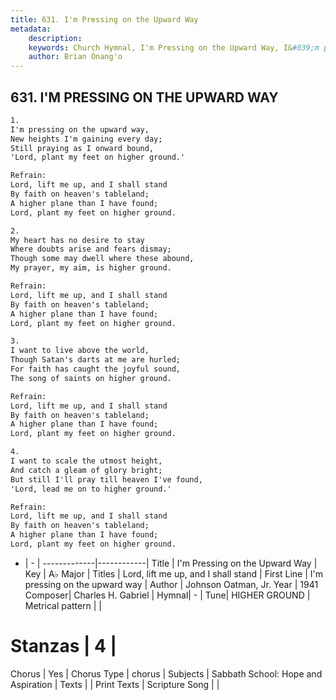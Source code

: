 ```yaml
---
title: 631. I'm Pressing on the Upward Way
metadata:
    description: 
    keywords: Church Hymnal, I'm Pressing on the Upward Way, I&#039;m pressing on the upward way, Lord, lift me up, and I shall stand
    author: Brian Onang'o
---
```



## 631. I'M PRESSING ON THE UPWARD WAY

```txt
1.
I'm pressing on the upward way, 
New heights I'm gaining every day; 
Still praying as I onward bound, 
'Lord, plant my feet on higher ground.' 

Refrain:
Lord, lift me up, and I shall stand 
By faith on heaven's tableland; 
A higher plane than I have found; 
Lord, plant my feet on higher ground. 

2.
My heart has no desire to stay 
Where doubts arise and fears dismay; 
Though some may dwell where these abound, 
My prayer, my aim, is higher ground. 

Refrain:
Lord, lift me up, and I shall stand 
By faith on heaven's tableland; 
A higher plane than I have found; 
Lord, plant my feet on higher ground. 

3.
I want to live above the world, 
Though Satan's darts at me are hurled; 
For faith has caught the joyful sound, 
The song of saints on higher ground. 

Refrain:
Lord, lift me up, and I shall stand 
By faith on heaven's tableland; 
A higher plane than I have found; 
Lord, plant my feet on higher ground. 

4.
I want to scale the utmost height, 
And catch a gleam of glory bright; 
But still I'll pray till heaven I've found, 
'Lord, lead me on to higher ground.'

Refrain:
Lord, lift me up, and I shall stand 
By faith on heaven's tableland; 
A higher plane than I have found; 
Lord, plant my feet on higher ground. 

```

- |   -  |
-------------|------------|
Title | I'm Pressing on the Upward Way |
Key | A♭ Major |
Titles | Lord, lift me up, and I shall stand |
First Line | I&#039;m pressing on the upward way |
Author | Johnson Oatman, Jr. 
Year | 1941
Composer| Charles H. Gabriel |
Hymnal|  - |
Tune| HIGHER GROUND |
Metrical pattern | |
# Stanzas | 4 |
Chorus | Yes |
Chorus Type | chorus |
Subjects | Sabbath School: Hope and Aspiration |
Texts |  |
Print Texts | 
Scripture Song |  |
  
